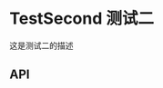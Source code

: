 <script setup>
import manifest from './custom-elements.json'
</script>

# TestSecond 测试二

这是测试二的描述

## API

<ClientOnly>
  <api-docs :manifest="manifest"></api-docs>
</ClientOnly>

